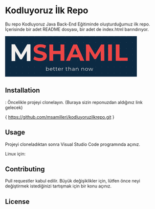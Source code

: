 # Kodluyoruz İlk Repo
Bu repo Kodluyoruz Java Back-End Eğitiminde oluşturduğumuz ilk repo. İçerisinde bir adet README dosyası, bir adet de index.html barındırıyor.

![Mshamil Logo](https://github.com/msamilleri/kodluyoruzilkrepo/blob/main/msahmil.png)

## Installation
: Öncelikle projeyi clonelayın. (Buraya sizin reponuzdan aldığınız link gelecek)

{ https://github.com/msamilleri/kodluyoruzilkrepo.git }

## Usage
Projeyi cloneladıktan sonra Visual Studio Code programında açınız.

Linux için:

## Contributing
Pull requestler kabul edilir. Büyük değişiklikler için, lütfen önce neyi değiştirmek istediğinizi tartışmak için bir konu açınız.


## License